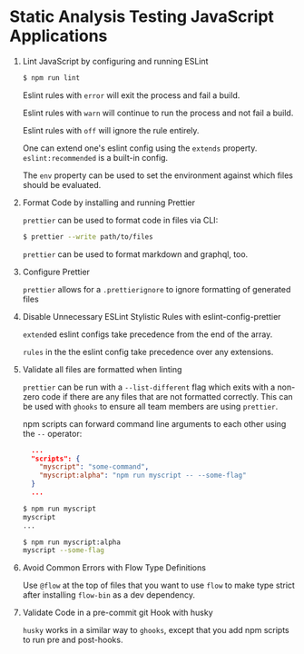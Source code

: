 # Static Analysis Testing JavaScript Applications

1. Lint JavaScript by configuring and running ESLint

   ```bash
   $ npm run lint
   ```

   Eslint rules with `error` will exit the process and fail a build.

   Eslint rules with `warn` will continue to run the process and not fail a
   build.

   Eslint rules with `off` will ignore the rule entirely.

   One can extend one's eslint config using the `extends` property.
   `eslint:recommended` is a built-in config.

   The `env` property can be used to set the environment against which files
   should be evaluated.

2. Format Code by installing and running Prettier

   `prettier` can be used to format code in files via CLI:

   ```bash
   $ prettier --write path/to/files
   ```

   `prettier` can be used to format markdown and graphql, too.

3. Configure Prettier

   `prettier` allows for a `.prettierignore` to ignore formatting of generated
   files

4. Disable Unnecessary ESLint Stylistic Rules with eslint-config-prettier

   `extend`ed eslint configs take precedence from the end of the array.

   `rules` in the the eslint config take precedence over any extensions.

5. Validate all files are formatted when linting

   `prettier` can be run with a `--list-different` flag which exits with a
   non-zero code if there are any files that are not formatted correctly. This
   can be used with `ghooks` to ensure all team members are using `prettier`.

   npm scripts can forward command line arguments to each other using the `--`
   operator:

   ```json
     ...
     "scripts": {
       "myscript": "some-command",
       "myscript:alpha": "npm run myscript -- --some-flag"
     }
     ...
   ```

   ```bash
   $ npm run myscript
   myscript
   ...

   $ npm run myscript:alpha
   myscript --some-flag
   ```

6. Avoid Common Errors with Flow Type Definitions

   Use `@flow` at the top of files that you want to use `flow` to make type
   strict after installing `flow-bin` as a dev dependency.

7. Validate Code in a pre-commit git Hook with husky

   `husky` works in a similar way to `ghooks`, except that you add npm scripts
   to run pre and post-hooks.
